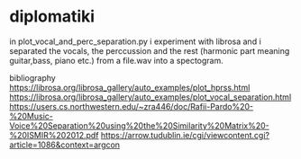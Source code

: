 # diplomatiki

in plot_vocal_and_perc_separation.py i experiment with librosa and i separated the vocals, the perccussion and the rest (harmonic part meaning guitar,bass, piano etc.) from a file.wav into a spectogram.


bibliography 
https://librosa.org/librosa_gallery/auto_examples/plot_hprss.html
https://librosa.org/librosa_gallery/auto_examples/plot_vocal_separation.html
https://users.cs.northwestern.edu/~zra446/doc/Rafii-Pardo%20-%20Music-Voice%20Separation%20using%20the%20Similarity%20Matrix%20-%20ISMIR%202012.pdf
https://arrow.tudublin.ie/cgi/viewcontent.cgi?article=1086&context=argcon
